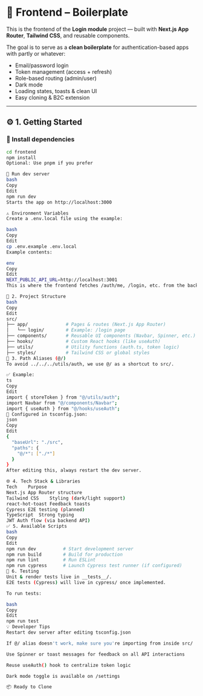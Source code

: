# 🧠 Frontend – Boilerplate

This is the frontend of the **Login module** project — built with **Next.js App Router**, **Tailwind CSS**, and reusable components.

The goal is to serve as a **clean boilerplate** for authentication-based apps with partly or whatever:
- Email/password login  
- Token management (access + refresh)  
- Role-based routing (admin/user)  
- Dark mode  
- Loading states, toasts & clean UI  
- Easy cloning & B2C extension

---

## ⚙️ 1. Getting Started

### 🧪 Install dependencies

```bash
cd frontend
npm install
Optional: Use pnpm if you prefer

🚀 Run dev server
bash
Copy
Edit
npm run dev
Starts the app on http://localhost:3000

⚠️ Environment Variables
Create a .env.local file using the example:

bash
Copy
Edit
cp .env.example .env.local
Example contents:

env
Copy
Edit
NEXT_PUBLIC_API_URL=http://localhost:3001
This is where the frontend fetches /auth/me, /login, etc. from the backend.

🧩 2. Project Structure
bash
Copy
Edit
src/
├── app/              # Pages & routes (Next.js App Router)
│   └── login/        # Example: /login page
├── components/       # Reusable UI components (Navbar, Spinner, etc.)
├── hooks/            # Custom React hooks (like useAuth)
├── utils/            # Utility functions (auth.ts, token logic)
├── styles/           # Tailwind CSS or global styles
🔁 3. Path Aliases (@/)
To avoid ../../../utils/auth, we use @/ as a shortcut to src/.

✅ Example:
ts
Copy
Edit
import { storeToken } from "@/utils/auth";
import Navbar from "@/components/Navbar";
import { useAuth } from "@/hooks/useAuth";
🔧 Configured in tsconfig.json:
json
Copy
Edit
{
  "baseUrl": "./src",
  "paths": {
    "@/*": ["./*"]
  }
}
After editing this, always restart the dev server.

🌐 4. Tech Stack & Libraries
Tech	Purpose
Next.js	App Router structure
Tailwind CSS	Styling (dark/light support)
react-hot-toast	Feedback toasts
Cypress	E2E testing (planned)
TypeScript	Strong typing
JWT	Auth flow (via backend API)
✅ 5. Available Scripts
bash
Copy
Edit
npm run dev          # Start development server
npm run build        # Build for production
npm run lint         # Run ESLint
npm run cypress      # Launch Cypress test runner (if configured)
🧪 6. Testing
Unit & render tests live in __tests__/.
E2E tests (Cypress) will live in cypress/ once implemented.

To run tests:

bash
Copy
Edit
npm run test
💡 Developer Tips
Restart dev server after editing tsconfig.json

If @/ alias doesn't work, make sure you're importing from inside src/

Use Spinner or toast messages for feedback on all API interactions

Reuse useAuth() hook to centralize token logic

Dark mode toggle is available on /settings

📦 Ready to Clone

